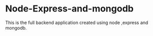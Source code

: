 # Node-Express-and-mongodb
This is the full backend application created using node ,express and  mongodb.
